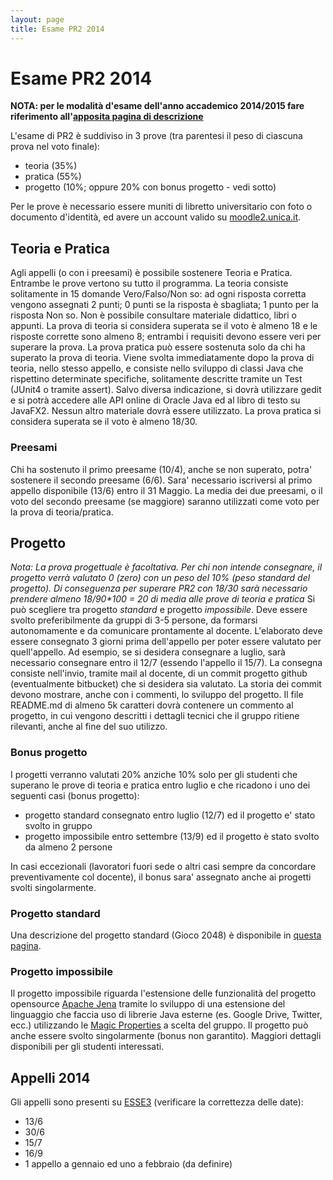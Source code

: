 ```yaml
---
layout: page
title: Esame PR2 2014
---
```


Esame PR2 2014
=================

**NOTA: per le modalità d'esame dell'anno accademico 2014/2015 fare riferimento all'[apposita pagina di descrizione](esame2015)**

L'esame di PR2 è suddiviso in 3 prove (tra parentesi il peso di ciascuna prova nel voto finale):

 - teoria (35%)
 - pratica (55%)
 - progetto (10%; oppure 20% con bonus progetto - vedi sotto)

Per le prove è necessario essere muniti di libretto universitario con foto o documento d'identità, ed avere un account valido su [moodle2.unica.it](http://moodle2.unica.it).

Teoria e Pratica
----------------
Agli appelli (o con i preesami) è possibile sostenere Teoria e Pratica. Entrambe le prove vertono su tutto il programma.
La teoria consiste solitamente in 15 domande Vero/Falso/Non so: ad ogni risposta corretta vengono assegnati 2 punti; 0 punti se la risposta è sbagliata; 1 punto per la risposta Non so. Non è possibile consultare materiale didattico, libri o appunti.
La prova di teoria si considera superata se il voto è almeno 18 e le risposte corrette sono almeno 8; entrambi i requisiti devono essere veri per superare la prova.
La prova pratica può essere sostenuta solo da chi ha superato la prova di teoria. Viene svolta immediatamente dopo la prova di teoria, nello stesso appello, e consiste nello sviluppo di classi Java che rispettino determinate specifiche, solitamente descritte tramite un Test (JUnit4 o tramite assert). Salvo diversa indicazione, si dovrà utilizzare gedit e si potrà accedere alle API online di Oracle Java ed al libro di testo su JavaFX2. Nessun altro materiale dovrà essere utilizzato.
La prova pratica si considera superata se il voto è almeno 18/30.

### Preesami
Chi ha sostenuto il primo preesame (10/4), anche se non superato, potra' sostenere il secondo preesame (6/6).
Sara' necessario iscriversi al primo appello disponibile (13/6) entro il 31 Maggio.
La media dei due preesami, o il voto del secondo preesame (se maggiore) saranno utilizzati come voto per la prova di teoria/pratica.


Progetto
--------
_Nota: La prova progettuale è facoltativa. Per chi non intende consegnare, il progetto verrà valutato 0 (zero) con un peso del 10% (peso standard del progetto). Di conseguenza per superare PR2 con 18/30 sarà necessario prendere almeno 18/90*100 = 20 di media alle prove di teoria e pratica_
Si può scegliere tra progetto _standard_ e progetto _impossibile_. 
Deve essere svolto preferibilmente da gruppi di 3-5 persone, da formarsi autonomamente e da comunicare prontamente al docente.
L'elaborato deve essere consegnato 3 giorni prima dell'appello per poter essere valutato per quell'appello.
Ad esempio, se si desidera consegnare a luglio, sarà necessario consegnare entro il 12/7 (essendo l'appello il 15/7).
La consegna consiste nell'invio, tramite mail al docente, di un commit progetto github (eventualmente bitbucket) che si desidera sia valutato. La storia dei commit devono mostrare, anche con i commenti, lo sviluppo del progetto.
Il file README.md di almeno 5k caratteri dovrà contenere un commento al progetto, in cui vengono descritti i dettagli tecnici che il gruppo ritiene rilevanti, anche al fine del suo utilizzo.


### Bonus progetto
I progetti verranno valutati 20% anziche 10% solo per gli studenti che superano le prove di teoria e pratica entro luglio e che ricadono i uno dei seguenti casi (bonus progetto):

 - progetto standard consegnato entro luglio (12/7) ed il progetto e' stato svolto in gruppo
 - progetto impossibile entro settembre (13/9) ed il progetto è stato svolto da almeno 2 persone

In casi eccezionali (lavoratori fuori sede o altri casi sempre da concordare preventivamente col docente), il bonus sara' assegnato anche ai progetti svolti singolarmente.

### Progetto standard
Una descrizione del progetto standard (Gioco 2048) è disponibile in [questa pagina](/pr2/progetto2048).

### Progetto impossibile
Il progetto impossibile riguarda l'estensione delle funzionalità del progetto opensource [Apache Jena](http://jena.apache.org/) tramite lo sviluppo di una estensione del linguaggio che faccia uso di librerie Java esterne (es. Google Drive, Twitter, ecc.) utilizzando le [Magic Properties](http://jena.apache.org/documentation/query/extension.html#property-functions) a scelta del gruppo.
Il progetto può anche essere svolto singolarmente (bonus non garantito).
Maggiori dettagli disponibili per gli studenti interessati. 


Appelli 2014
------------
Gli appelli sono presenti su [ESSE3](https://webstudenti.unica.it/) (verificare la correttezza delle date):

 - 13/6
 - 30/6
 - 15/7
 - 16/9
 - 1 appello a gennaio ed uno a febbraio (da definire)
 

 
